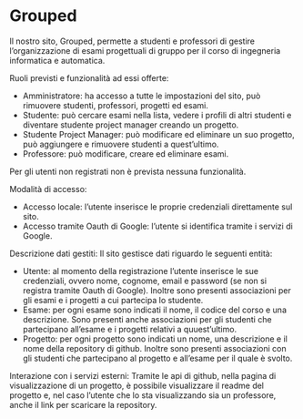 <h1> Grouped </h1>
Il nostro sito, Grouped, permette a studenti e professori  di gestire l’organizzazione di esami progettuali di gruppo per il corso di ingegneria informatica e automatica.


Ruoli previsti e funzionalità ad essi offerte:
<ul>
    <li> Amministratore: ha accesso a tutte le impostazioni del sito, può rimuovere studenti, professori, progetti ed esami. </li>
    <li> Studente: può cercare esami nella lista, vedere i profili di altri studenti e diventare studente project manager creando un progetto. </li>
    <li> Studente Project Manager: può modificare ed eliminare un suo progetto, può aggiungere e rimuovere studenti a quest’ultimo. </li>
    <li> Professore: può modificare, creare ed eliminare esami.
</ul>
Per gli utenti non registrati non è prevista nessuna funzionalità.

Modalità di accesso:
<ul>
    <li> Accesso locale: l’utente inserisce le proprie credenziali direttamente sul sito.</li>
    <li> Accesso tramite Oauth di Google: l’utente si identifica tramite i servizi di Google.</li>
</ul>
Descrizione dati gestiti:
Il sito gestisce dati riguardo le seguenti entità:
<ul>
    <li> Utente: al momento della registrazione l’utente inserisce le sue credenziali, ovvero nome, cognome, email e password (se non si registra tramite Oauth di Google). Inoltre sono presenti associazioni per gli esami e i progetti a cui partecipa lo studente. </li> 
    <li> Esame: per ogni esame sono indicati il nome, il codice del corso e una descrizione. Sono presenti anche associazioni per gli studenti che partecipano all’esame e i progetti relativi a quuest’ultimo.</li>
    <li> Progetto: per ogni progetto sono indicati un nome, una descrizione e il nome della repository di github. Inoltre sono presenti associazioni con gli studenti che partecipano al progetto e all’esame per il quale è svolto. </li>
</ul>
Interazione con i servizi esterni:
Tramite le api di github, nella pagina di visualizzazione di un progetto, è possibile visualizzare il readme del progetto e, nel caso l’utente che lo sta visualizzando sia un professore, anche il link per scaricare la repository.

